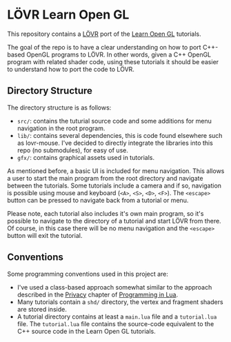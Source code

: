 # LÖVR Learn Open GL

This repository contains a [LÖVR](https://lovr.org) port of the [Learn Open GL](https://learnopengl.com) tutorials.

The goal of the repo is to have a clear understanding on how to port C++-based OpenGL programs to LÖVR. In other words, given a C++ OpenGL program with related shader code, using these tutorials it should be easier to understand how to port the code to LÖVR.

## Directory Structure

The directory structure is as follows:

- `src/`: contains the tuturial source code and some additions for menu navigation in the root program.
- `lib/`: contains several dependencies, this is code found elsewhere such as lovr-mouse. I've decided to directly integrate the libraries into this repo (no submodules), for easy of use.
- `gfx/`: contains graphical assets used in tutorials.

As mentioned before, a basic UI is included for menu navigation. This allows a user to start the main program from the root directory and navigate between the tutorials. Some tutorials include a camera and if so, navigation is possible using mouse and keyboard (`<A>`, `<S>`, `<D>`, `<F>`). The `<escape>` button can be pressed to navigate back from a tutorial or menu.

Please note, each tutorial also includes it's own main program, so it's possible to navigate to the directory of a tutorial and start LÖVR from there. Of course, in this case there will be no menu navigation and the `<escape>` button will exit the tutorial.

## Conventions

Some programming conventions used in this project are:

- I've used a class-based approach somewhat similar to the approach described in the [Privacy](https://www.lua.org/pil/16.4.html) chapter of [Programming in Lua](https://www.lua.org/pil/contents.html).
- Many tutorials contain a `shd/` directory, the vertex and fragment shaders are stored inside.
- A tutorial directory contains at least a `main.lua` file and a `tutorial.lua` file. The `tutorial.lua` file contains the source-code equivalent to the C++ source code in the Learn Open GL tutorials.
